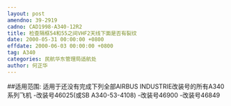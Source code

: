 ```yaml
---
layout: post
amendno: 39-2919
cadno: CAD1998-A340-12R2
title: 检查隔框54和55之间VHF2天线下面是否有裂纹
date: 2000-05-31 00:00:00 +0800
effdate: 2000-06-03 00:00:00 +0800
tag: A340
categories: 民航华东管理局适航处
author: 何正华
---
```


##适用范围:
适用于还没有完成下列全部AIRBUS INDUSTRIE改装号的所有A340
系列飞机 -改装号46025(或SB A340-53-4108) -改装号46900 -改装号46849

